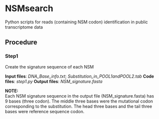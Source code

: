 # NSMsearch
Python scripts for reads (containing NSM codon) identification in public transcriptome data
## Procedure
### Step1    
Create the signature sequence of each NSM    

**Input files**: *DNA_Base_info.txt*; *Substitution_in_POOL1andPOOL2.tab*
**Code files**: *step1.py*
**Output files**: *NSM_signature.fasta*    

**NOTE:**  
Each NSM signature sequence in the output file (NSM_signature.fasta) has 9 bases (three codon).  The middle three bases were the mutational codon corresponding to the substitution. The head three bases and the tail three bases were reference sequence codon.
